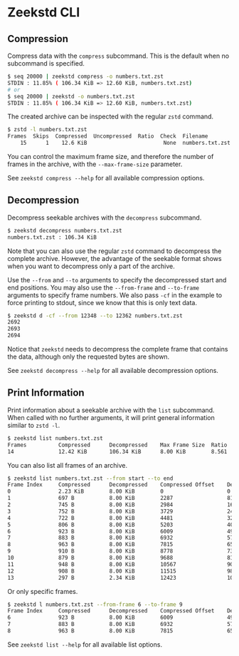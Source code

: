 # Zeekstd CLI

## Compression

Compress data with the `compress` subcommand. This is the default when no subcommand is specified.

```bash
$ seq 20000 | zeekstd compress -o numbers.txt.zst
STDIN : 11.85% ( 106.34 KiB => 12.60 KiB, numbers.txt.zst)
# or
$ seq 20000 | zeekstd -o numbers.txt.zst
STDIN : 11.85% ( 106.34 KiB => 12.60 KiB, numbers.txt.zst)
```

The created archive can be inspected with the regular `zstd` command.

```bash
$ zstd -l numbers.txt.zst
Frames  Skips  Compressed  Uncompressed  Ratio  Check  Filename
    15      1    12.6 KiB                        None  numbers.txt.zst
```

You can control the maximum frame size, and therefore the number of frames in the archive, with the
`--max-frame-size` parameter.

See `zeekstd compress --help` for all available compression options.

## Decompression

Decompress seekable archives with the `decompress` subcommand.

```bash
$ zeekstd decompress numbers.txt.zst
numbers.txt.zst : 106.34 KiB
```

Note that you can also use the regular `zstd` command to decompress the complete archive. However,
the advantage of the seekable format shows when you want to decompress only a part of the archive.

Use the `--from` and `--to` arguments to specify the decompressed start and end positions. You may
also use the `--from-frame` and `--to-frame` arguments to specify frame numbers. We also pass `-cf`
in the example to force printing to stdout, since we know that this is only text data.

```bash
$ zeekstd d -cf --from 12348 --to 12362 numbers.txt.zst
2692
2693
2694
```

Notice that `zeekstd` needs to decompress the complete frame that contains the data, although only
the requested bytes are shown.

See `zeekstd decompress --help` for all available decompression options.

## Print Information

Print information about a seekable archive with the `list` subcommand. When called with no further
arguments, it will print general information similar to `zstd -l`.

```bash
$ zeekstd list numbers.txt.zst
Frames          Compressed      Decompressed    Max Frame Size  Ratio           Filename
14              12.42 KiB       106.34 KiB      8.00 KiB        8.561           numbers.txt.zst
```

You can also list all frames of an archive.

```bash
$ zeekstd list numbers.txt.zst --from start --to end
Frame Index     Compressed      Decompressed    Compressed Offset    Decompressed Offset
0               2.23 KiB        8.00 KiB        0                    0
1               697 B           8.00 KiB        2287                 8192
2               745 B           8.00 KiB        2984                 16384
3               752 B           8.00 KiB        3729                 24576
4               722 B           8.00 KiB        4481                 32768
5               806 B           8.00 KiB        5203                 40960
6               923 B           8.00 KiB        6009                 49152
7               883 B           8.00 KiB        6932                 57344
8               963 B           8.00 KiB        7815                 65536
9               910 B           8.00 KiB        8778                 73728
10              879 B           8.00 KiB        9688                 81920
11              948 B           8.00 KiB        10567                90112
12              908 B           8.00 KiB        11515                98304
13              297 B           2.34 KiB        12423                106496
```

Or only specific frames.

```bash
$ zeekstd l numbers.txt.zst --from-frame 6 --to-frame 9
Frame Index     Compressed      Decompressed    Compressed Offset    Decompressed Offset
6               923 B           8.00 KiB        6009                 49152
7               883 B           8.00 KiB        6932                 57344
8               963 B           8.00 KiB        7815                 65536
```

See `zeekstd list --help` for all available list options.
